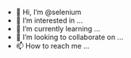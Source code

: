 - 👋 Hi, I’m @selenium 
- 👀 I’m interested in ...
- 🌱 I’m currently learning ...
- 💞️ I’m looking to collaborate on ...
- 📫 How to reach me ...

<!---
selenium/selenium is a ✨ special ✨ repository because its `README.md` (this file) appears on your GitHub profile.
You can click the Preview link to take a look at your changes.
--->
